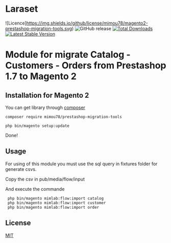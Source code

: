 # Laraset #
![Licence]https://img.shields.io/github/license/mimou78/magento2-prestashop-migration-tools.svg) ![GitHub release](https://img.shields.io/github/release/mimou78/magento2-prestashop-migration-tools.svg) [![Total Downloads](https://poser.pugx.org/mimou78/magento2-prestashop-migration-tools/downloads)](https://packagist.org/packages/mimou78/magento2-prestashop-migration-tools) [![Latest Stable Version](https://poser.pugx.org/mimou78/magento2-prestashop-migration-tools/version)](https://packagist.org/packages/mimou78/magento2-prestashop-migration-tools)

# Module for migrate Catalog - Customers - Orders from Prestashop 1.7 to Magento 2

## Installation for Magento 2

You can get library through [composer](https://getcomposer.org/)

```
composer require mimou78/prestashop-migration-tools
```

```
php bin/magento setup:update
```

Done!

## Usage

For using of this module you must use the sql query in fixtures folder for generate csvs.

Copy the csv in pub/media/flow/input

And execute the commande

```
 php bin/magento mimlab:flow:import catalog
 php bin/magento mimlab:flow:import customer
 php bin/magento mimlab:flow:import order
```

## License
[MIT](LICENSE)
